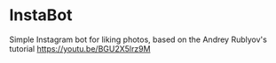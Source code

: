 # InstaBot
Simple Instagram bot for liking photos, based on the Andrey Rublyov's tutorial https://youtu.be/BGU2X5lrz9M

